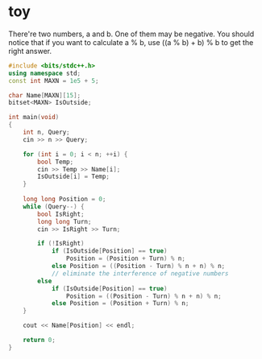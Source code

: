 # toy

There're two numbers, a and b. One of them may be negative. You should notice that if you want to calculate a % b, use ((a % b) + b) % b to get the right answer.

```c++
#include <bits/stdc++.h>
using namespace std;
const int MAXN = 1e5 + 5;

char Name[MAXN][15];
bitset<MAXN> IsOutside;

int main(void)
{
	int n, Query;
	cin >> n >> Query;

	for (int i = 0; i < n; ++i) {
		bool Temp;
		cin >> Temp >> Name[i];
		IsOutside[i] = Temp;
	}
	
	long long Position = 0;
	while (Query--) {
		bool IsRight;
		long long Turn;
		cin >> IsRight >> Turn;

		if (!IsRight)
			if (IsOutside[Position] == true)
				Position = (Position + Turn) % n;
			else Position = ((Position - Turn) % n + n) % n;
      		// eliminate the interference of negative numbers
		else 
			if (IsOutside[Position] == true)
				Position = ((Position - Turn) % n + n) % n;
			else Position = (Position + Turn) % n;
	}

	cout << Name[Position] << endl;

	return 0;
}
```

